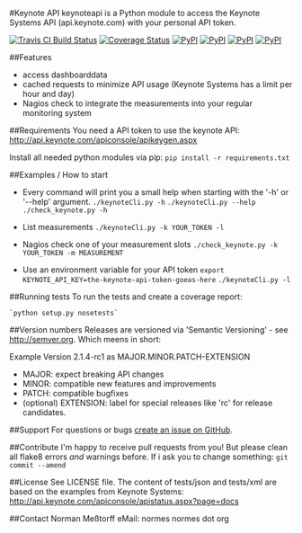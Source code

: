 #Keynote API
keynoteapi is a Python module to access the Keynote Systems API (api.keynote.com) with your personal API token.

[![Travis CI Build Status](https://travis-ci.org/nmesstorff/keynoteapi.png)](https://travis-ci.org/nmesstorff/keynoteapi)
[![Coverage Status](https://coveralls.io/repos/nmesstorff/keynoteapi/badge.png)](https://coveralls.io/r/nmesstorff/)
[![PyPI](http://img.shields.io/pypi/dm/keynoteapi.svg)](http://img.shields.io/pypi/dm/keynoteapi.svg)
[![PyPI](https://pypip.in/versions/keynoteapi/badge.svg)](https://pypi.python.org/pypi/keynoteapi/)
[![PyPI](https://pypip.in/py_versions/keynoteapi/badge.svg)](https://pypi.python.org/pypi/keynoteapi/)
[![PyPI](https://pypip.in/downloads/keynoteapi/badge.svg)](https://pypi.python.org/pypi/keynoteapi/)

##Features
 - access dashboarddata
 - cached requests to minimize API usage (Keynote Systems has a limit per hour and day)
 - Nagios check to integrate the measurements into your regular monitoring system

##Requirements
You need a API token to use the keynote API: http://api.keynote.com/apiconsole/apikeygen.aspx

Install all needed python modules via pip: `pip install -r requirements.txt`

##Examples / How to start
 - Every command will print you a small help when starting with the '-h' or '--help' argument.
    `./keynoteCli.py -h`
    `./keynoteCli.py --help`
    `./check_keynote.py -h`

 - List measurements
    `./keynoteCli.py -k YOUR_TOKEN -l`

 - Nagios check one of your measurement slots
    `./check_keynote.py -k YOUR_TOKEN -m MEASUREMENT`

 - Use an environment variable for your API token
    `export KEYNOTE_API_KEY=the-keynote-api-token-goeas-here`
    `./keynoteCli.py -l`

##Running tests
To run the tests and create a coverage report:

    `python setup.py nosetests`

##Version numbers
Releases are versioned via 'Semantic Versioning' - see http://semver.org.
Which meens in short:

Example Version 2.1.4-rc1 as MAJOR.MINOR.PATCH-EXTENSION
 - MAJOR: expect breaking API changes
 - MINOR: compatible new features and improvements
 - PATCH: compatible bugfixes
 - (optional) EXTENSION: label for special releases like 'rc' for release candidates.


##Support
For questions or bugs [create an issue on GitHub](https://github.com/nmesstorff/keynoteapi/issues/new).

##Contribute
I'm happy to receive pull requests from you! But please clean all flake8 errors *and* warnings before.
If i ask you to change something: `git commit --amend`

##License
See LICENSE file.
The content of tests/json and tests/xml are based on the examples from Keynote Systems: http://api.keynote.com/apiconsole/apistatus.aspx?page=docs

##Contact
Norman Meßtorff
eMail: normes <at> normes dot org
